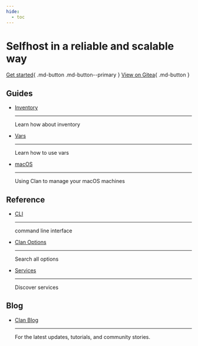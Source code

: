 ```yaml
---
hide:
  - toc
---
```


# Selfhost in a reliable and scalable way

[Get started](./guides/getting-started/index.md){ .md-button .md-button--primary }
[View on Gitea](https://git.clan.lol/clan/clan-core){ .md-button }

## Guides

<div class="grid cards" markdown>

-   [Inventory](./guides/inventory.md)

    ---

    Learn how about inventory

-   [Vars](./guides/vars.md)

    ---

    Learn how to use vars

-   [macOS](./guides/macos.md)

    ---

    Using Clan to manage your macOS machines

</div>

## Reference

<div class="grid cards" markdown>

-   [CLI](./reference/cli/index.md)

    ---

    command line interface

-   [Clan Options](./options)

    ---

    Search all options

-   [Services](./reference/cli/index.md)

    ---

    Discover services

</div>

## Blog

<div class="grid cards" markdown>

-   [Clan Blog](https://clan.lol/blog/)

    ---

    For the latest updates, tutorials, and community stories.

</div>
